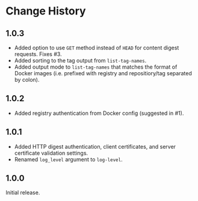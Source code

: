 # Change History

## 1.0.3

* Added option to use ``GET`` method instead of ``HEAD`` for content digest requests. Fixes #3.
* Added sorting to the tag output from ``list-tag-names``.
* Added output mode to ``list-tag-names`` that matches the format of Docker images (i.e. prefixed with registry and
  repositiory/tag separated by colon).

## 1.0.2

* Added registry authentication from Docker config (suggested in #1).

## 1.0.1

* Added HTTP digest authentication, client certificates, and server certificate validation settings.
* Renamed `log_level` argument to `log-level`.

## 1.0.0

Initial release.
